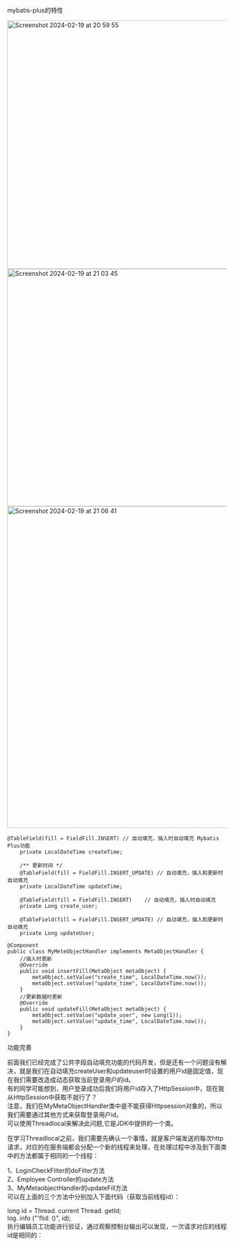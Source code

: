mybatis-plus的特性      

<img width="569" alt="Screenshot 2024-02-19 at 20 59 55" src="https://github.com/xkong-study/reggie_delivery_note/assets/100473178/233ca0a1-e4db-4ac0-9009-867b3b7d7231">     


<img width="544" alt="Screenshot 2024-02-19 at 21 03 45" src="https://github.com/xkong-study/reggie_delivery_note/assets/100473178/0d62f9cf-1826-4cef-a35d-540219a9f300">


<img width="737" alt="Screenshot 2024-02-19 at 21 06 41" src="https://github.com/xkong-study/reggie_delivery_note/assets/100473178/060ca77d-4564-4113-897b-2c0d15410e70">


```code
@TableField(fill = FieldFill.INSERT) // 自动填充，插入时自动填充 Mybatis Plus功能
    private LocalDateTime createTime;

    /** 更新时间 */
    @TableField(fill = FieldFill.INSERT_UPDATE) // 自动填充，插入和更新时自动填充
    private LocalDateTime updateTime;

    @TableField(fill = FieldFill.INSERT)    // 自动填充，插入时自动填充
    private Long create_user;

    @TableField(fill = FieldFill.INSERT_UPDATE) // 自动填充，插入和更新时自动填充
    private Long updateUser;
```

```code
@Component
public class MyMeteObjectHandler implements MetaObjectHandler {
    //插入时更新
    @Override
    public void insertFill(MetaObject metaObject) {
        metaObject.setValue("create_time", LocalDateTime.now());
        metaObject.setValue("update_time", LocalDateTime.now());
    }
    //更新数据时更新
    @Override
    public void updateFill(MetaObject metaObject) {
        metaObject.setValue("update_user", new Long(1));
        metaObject.setValue("update_time", LocalDateTime.now());
    }
}
```

功能完善     

前面我们已经完成了公共字段自动填充功能的代码开发，但是还有一个问题没有解决，就是我们在自动填充createUser和updateuser时设置的用户id是固定值，现在我们需要改造成动态获取当前登录用户的id。       
有的同学可能想到，用户登录成功后我们将用户id存入了HttpSession中，现在我从HttpSession中获取不就行了？     
注意，我们在MyMetaObjectHandler类中是不能获得Httpsession对象的，所以我们需要通过其他方式来获取登录用户id。     
可以使用Threadlocal来解决此问题,它是JDK中提供的一个类。      

在学习Threadlocal之前，我们需要先确认一个事情，就是客户端发送的每次http请求，对应的在服务端都会分配一个新的线程来处理，在处理过程中涉及到下面类中的方法都属于相同的一个线程：     

1、LoginCheckFilter的doFilter方法    
Z、Employee Controller的update方法    
3、MyMetaobjectHandler的updateFill方法    
可以在上面的三个方法中分别加入下面代码（获取当前线程id）：     

long id = Thread. current Thread. getId;    
log. info ("'flid: ()", id);    
执行编辑员工功能进行验证，通过观察控制台输出可以发现，一次请求对应的线程id是相同的：    
